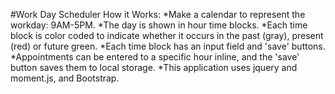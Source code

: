 #Work Day Scheduler
How it Works:
*Make a calendar to represent the workday: 9AM-5PM.
*The day is shown in hour time blocks.
*Each time block is color coded to indicate whether it occurs in the past (gray), present (red) or future green.
*Each time block has an input field and 'save' buttons.
*Appointments can be entered to a specific hour inline, and the 'save' button saves them to local storage.
*This application uses jquery and moment.js, and Bootstrap.
